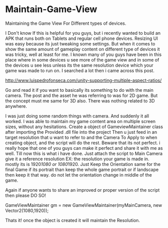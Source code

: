 # Maintain-Game-View
Maintaining the Game View For Different types of devices.

I Don't know If this is helpful for you guys, but i recently wanted to build an APK that runs both on Tablets and regular cell phone devices. Resizing UI was easy because its just tweaking some settings. But when it comes to show the same amount of gameplay content on different type of devices it was tricky, well at least for me. I known many of you guys have been in this place where in some devices u see more of the game view and in some of the devices u see less unless its the same resolution device which your game was made to run on. I searched a lot then i came across this post.

http://www.luispedrofonseca.com/unity-supporting-multiple-aspect-ratios/

Go and read it if you want to basically its something to do with the main camera. The post and the asset he was referring to was for 2D game. But the concept must me same for 3D also. There was nothing related to 3D anywhere.

I was just doing some random things with camera. And suddenly it all worked. I was able to maintain my game content area on multiple screen sizes, without any hesitations. Create a object of GameviewMaintainer class after importing the Provided .dll file into the project Then u just feed in an target resolution that u want to refer to and the Camera To Apply to when creating object, and the script will do the rest. Beware that its not perfect. i really hope that one of you guys can make it perfect and share it with me as well. Till now this is what i have done. Just attach the script to Main Camera give it a reference resolution EX: the resolution your game is made in. mostly its is 1920*1080 or 1080*1920. Just Keep the Orientation same for the final Game if its portrait than keep the whole game portrait or if landscape then keep it that way. do not let the orientation change in middle of the game.

Again if anyone wants to share an improved or proper version of the script then please DO SO!


  GameViewMaintainer gm = new GameViewMaintainer(myMainCamera, new Vector2(1080,1920));
  
Thats it! once the object is created it will maintain the Resolution.
